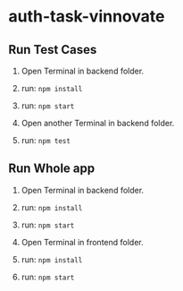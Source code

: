 # auth-task-vinnovate

## Run Test Cases
1. Open Terminal in backend folder.

2. run: ``` npm install ```
  
3. run: ``` npm start ```

4. Open another Terminal in backend folder.

5. run: ``` npm test ```
  

## Run Whole app
1. Open Terminal in backend folder.

2. run: ``` npm install ```
  
3. run: ``` npm start ```

4. Open Terminal in frontend folder.

5. run: ``` npm install ```

6. run: ``` npm start ```
  
